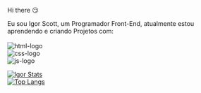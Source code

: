    Hi there :smirk:
   
Eu sou  Igor Scott, um Programador Front-End, atualmente estou aprendendo e criando Projetos com:
<br>
<br>
 <img src="https://img.shields.io/badge/HTML-239120?style=for-the-badge&logo=html5&logoColor=white" alt="html-logo">
 <br>
 <img src="https://img.shields.io/badge/CSS-239120?&style=for-the-badge&logo=css3&logoColor=white" alt="css-logo">
 <br>
 <img src="https://img.shields.io/badge/JavaScript-F7DF1E?style=for-the-badge&logo=javascript&logoColor=black" alt="js-logo">



[![Igor Stats](https://github-readme-stats.vercel.app/api?username=igorsctt)](https://github.com/anuraghazra/github-readme-stats)
<br>
[![Top Langs](https://github-readme-stats.vercel.app/api/top-langs/?username=igorsctt)](https://github.com/anuraghazra/github-readme-stats)
